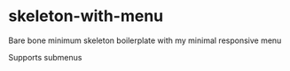 # skeleton-with-menu
Bare bone minimum skeleton boilerplate with my minimal responsive menu

Supports submenus
